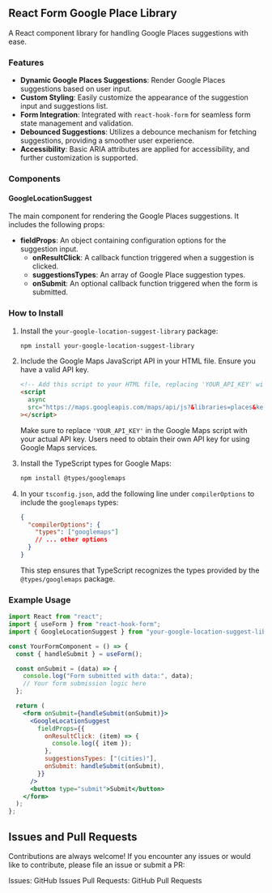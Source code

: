 ## React Form Google Place Library

A React component library for handling Google Places suggestions with ease.

### Features

- **Dynamic Google Places Suggestions**: Render Google Places suggestions based on user input.
- **Custom Styling**: Easily customize the appearance of the suggestion input and suggestions list.
- **Form Integration**: Integrated with `react-hook-form` for seamless form state management and validation.
- **Debounced Suggestions**: Utilizes a debounce mechanism for fetching suggestions, providing a smoother user experience.
- **Accessibility**: Basic ARIA attributes are applied for accessibility, and further customization is supported.

### Components

#### GoogleLocationSuggest

The main component for rendering the Google Places suggestions. It includes the following props:

- **fieldProps**: An object containing configuration options for the suggestion input.
  - **onResultClick**: A callback function triggered when a suggestion is clicked.
  - **suggestionsTypes**: An array of Google Place suggestion types.
  - **onSubmit**: An optional callback function triggered when the form is submitted.

### How to Install

1. Install the `your-google-location-suggest-library` package:

   ```bash
   npm install your-google-location-suggest-library
   ```

2. Include the Google Maps JavaScript API in your HTML file. Ensure you have a valid API key.

   ```html
   <!-- Add this script to your HTML file, replacing 'YOUR_API_KEY' with your actual API key -->
   <script
     async
     src="https://maps.googleapis.com/maps/api/js?&libraries=places&key=YOUR_API_KEY"
   ></script>
   ```

   Make sure to replace `'YOUR_API_KEY'` in the Google Maps script with your actual API key. Users need to obtain their own API key for using Google Maps services.

3. Install the TypeScript types for Google Maps:

   ```bash
   npm install @types/googlemaps
   ```

4. In your `tsconfig.json`, add the following line under `compilerOptions` to include the `googlemaps` types:

   ```json
   {
     "compilerOptions": {
       "types": ["googlemaps"]
       // ... other options
     }
   }
   ```

   This step ensures that TypeScript recognizes the types provided by the `@types/googlemaps` package.

### Example Usage

```jsx
import React from "react";
import { useForm } from "react-hook-form";
import { GoogleLocationSuggest } from "your-google-location-suggest-library";

const YourFormComponent = () => {
  const { handleSubmit } = useForm();

  const onSubmit = (data) => {
    console.log("Form submitted with data:", data);
    // Your form submission logic here
  };

  return (
    <form onSubmit={handleSubmit(onSubmit)}>
      <GoogleLocationSuggest
        fieldProps={{
          onResultClick: (item) => {
            console.log({ item });
          },
          suggestionsTypes: ["(cities)"],
          onSubmit: handleSubmit(onSubmit),
        }}
      />
      <button type="submit">Submit</button>
    </form>
  );
};
```

## Issues and Pull Requests

Contributions are always welcome! If you encounter any issues or would like to contribute, please file an issue or submit a PR:

Issues: GitHub Issues
Pull Requests: GitHub Pull Requests
